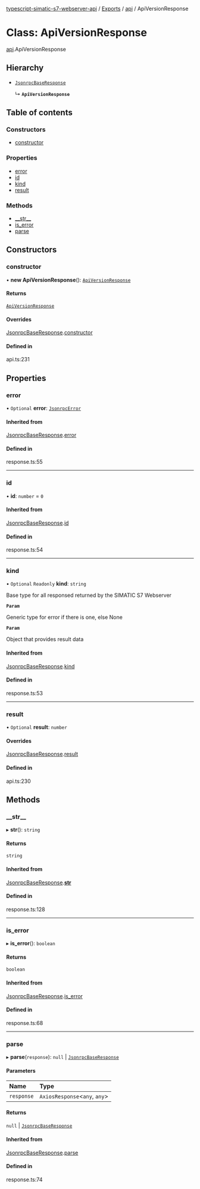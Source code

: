 [typescript-simatic-s7-webserver-api](../README.md) / [Exports](../modules.md) / [api](../modules/api.md) / ApiVersionResponse

# Class: ApiVersionResponse

[api](../modules/api.md).ApiVersionResponse

## Hierarchy

- [`JsonrpcBaseResponse`](response.JsonrpcBaseResponse.md)

  ↳ **`ApiVersionResponse`**

## Table of contents

### Constructors

- [constructor](api.ApiVersionResponse.md#constructor)

### Properties

- [error](api.ApiVersionResponse.md#error)
- [id](api.ApiVersionResponse.md#id)
- [kind](api.ApiVersionResponse.md#kind)
- [result](api.ApiVersionResponse.md#result)

### Methods

- [\_\_str\_\_](api.ApiVersionResponse.md#__str__)
- [is\_error](api.ApiVersionResponse.md#is_error)
- [parse](api.ApiVersionResponse.md#parse)

## Constructors

### constructor

• **new ApiVersionResponse**(): [`ApiVersionResponse`](api.ApiVersionResponse.md)

#### Returns

[`ApiVersionResponse`](api.ApiVersionResponse.md)

#### Overrides

[JsonrpcBaseResponse](response.JsonrpcBaseResponse.md).[constructor](response.JsonrpcBaseResponse.md#constructor)

#### Defined in

api.ts:231

## Properties

### error

• `Optional` **error**: [`JsonrpcError`](response.JsonrpcError.md)

#### Inherited from

[JsonrpcBaseResponse](response.JsonrpcBaseResponse.md).[error](response.JsonrpcBaseResponse.md#error)

#### Defined in

response.ts:55

___

### id

• **id**: `number` = `0`

#### Inherited from

[JsonrpcBaseResponse](response.JsonrpcBaseResponse.md).[id](response.JsonrpcBaseResponse.md#id)

#### Defined in

response.ts:54

___

### kind

• `Optional` `Readonly` **kind**: `string`

Base type for all responsed returned by the SIMATIC S7 Webserver

**`Param`**

Generic type for error if there is one, else None

**`Param`**

Object that provides result data

#### Inherited from

[JsonrpcBaseResponse](response.JsonrpcBaseResponse.md).[kind](response.JsonrpcBaseResponse.md#kind)

#### Defined in

response.ts:53

___

### result

• `Optional` **result**: `number`

#### Overrides

[JsonrpcBaseResponse](response.JsonrpcBaseResponse.md).[result](response.JsonrpcBaseResponse.md#result)

#### Defined in

api.ts:230

## Methods

### \_\_str\_\_

▸ **__str__**(): `string`

#### Returns

`string`

#### Inherited from

[JsonrpcBaseResponse](response.JsonrpcBaseResponse.md).[__str__](response.JsonrpcBaseResponse.md#__str__)

#### Defined in

response.ts:128

___

### is\_error

▸ **is_error**(): `boolean`

#### Returns

`boolean`

#### Inherited from

[JsonrpcBaseResponse](response.JsonrpcBaseResponse.md).[is_error](response.JsonrpcBaseResponse.md#is_error)

#### Defined in

response.ts:68

___

### parse

▸ **parse**(`response`): ``null`` \| [`JsonrpcBaseResponse`](response.JsonrpcBaseResponse.md)

#### Parameters

| Name | Type |
| :------ | :------ |
| `response` | `AxiosResponse`\<`any`, `any`\> |

#### Returns

``null`` \| [`JsonrpcBaseResponse`](response.JsonrpcBaseResponse.md)

#### Inherited from

[JsonrpcBaseResponse](response.JsonrpcBaseResponse.md).[parse](response.JsonrpcBaseResponse.md#parse)

#### Defined in

response.ts:74
